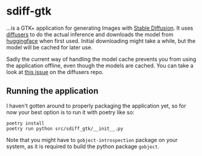 # sdiff-gtk
...is a GTK+ application for generating Images with [Stable Diffusion](https://github.com/Stability-AI/stablediffusion).
It uses [diffusers](https://github.com/huggingface/diffusers) to do the actual inference and downloads the model from [huggingface](https://huggingface.co/) when first used.
Initial downloading might take a while, but the model will be cached for later use.

Sadly the current way of handling the model cache prevents you from using the application offline, even though the models are cached.
You can take a look at [this issue](https://github.com/huggingface/diffusers/issues/1717) on the diffusers repo.

## Running the application
I haven't gotten around to properly packaging the application yet, so for now your best option is to run it with poetry like so:
```
poetry install
poetry run python src/sdiff_gtk/__init__.py
```
Note that you might have to `gobject-introspection` package on your system, as it is required to build the python package `gobject`.

